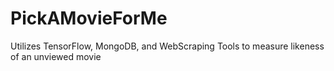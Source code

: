 # PickAMovieForMe
Utilizes TensorFlow, MongoDB, and WebScraping Tools to measure likeness of an unviewed movie
